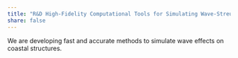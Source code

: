 ```yaml
---
title: "R&D High-Fidelity Computational Tools for Simulating Wave-Streucture Interaction"
share: false
---
```


We are developing fast and accurate methods to simulate wave effects on coastal structures.